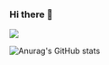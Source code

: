### Hi there 👋

<a href="https://dangdoll.tistory.com/" target="_blank"><img src="https://img.shields.io/badge/dangdoll-ffffff?style=flat-square&logo=Tistory&logoColor=FF7F50"/></a>

![Anurag's GitHub stats](https://github-readme-stats.vercel.app/api?username=exh2g02&show_icons=true&theme=radical)

<!--
**exh2g02/exh2g02** is a ✨ _special_ ✨ repository because its `README.md` (this file) appears on your GitHub profile.

Here are some ideas to get you started:

- 🔭 I’m currently working on ...
- 🌱 I’m currently learning ...
- 👯 I’m looking to collaborate on ...
- 🤔 I’m looking for help with ...
- 💬 Ask me about ...
- 📫 How to reach me: ...
- 😄 Pronouns: ...
- ⚡ Fun fact: ...
-->
